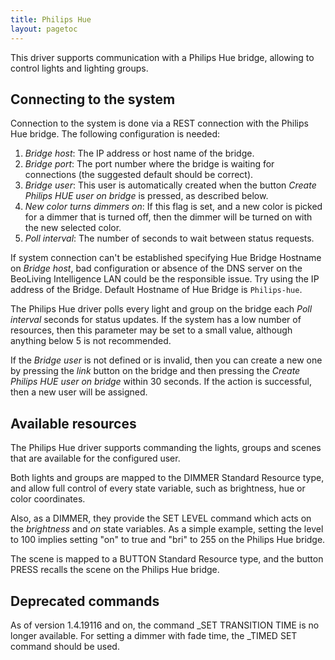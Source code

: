 ```yaml
---
title: Philips Hue
layout: pagetoc
---
```


This driver supports communication with a Philips Hue bridge,
allowing to control lights and lighting groups.

Connecting to the system
--------------------------------

Connection to the system is done via a REST connection with the
Philips Hue bridge. The following configuration is needed:

 1. *Bridge host*: The IP address or host name of the bridge.
 2. *Bridge port*: The port number where the bridge is waiting for
connections (the suggested default should be correct).
 3. *Bridge user*: This user is automatically created when the button
    *Create Philips HUE user on bridge* is pressed, as described below.
 4. *New color turns dimmers on*: If this flag is set, and a new color
is picked for a dimmer that is turned off, then the dimmer will be
turned on with the new selected color.
 5. *Poll interval*: The number of seconds to wait between status
requests.

If system connection can't be established specifying Hue Bridge Hostname on *Bridge host*, bad configuration or absence of the DNS server on the BeoLiving Intelligence LAN could be the responsible issue. Try using the IP address of the Bridge. Default Hostname of Hue Bridge is ```Philips-hue```.

The Philips Hue driver polls every light and group on the bridge each
*Poll interval* seconds for status updates. If the system has a low
number of resources, then this parameter may be set to a small value,
although anything below 5 is not recommended.

If the *Bridge user* is not defined or is invalid, then you can create a new
one by pressing the *link* button on the bridge and then pressing the *Create
Philips HUE user on bridge* within 30 seconds. If the action is successful,
then a new user will be assigned.

Available resources
--------------------------------

The Philips Hue driver supports commanding the lights, groups
and scenes that are available for the configured user.

Both lights and groups are mapped to the DIMMER Standard Resource
type, and allow full control of every state variable, such as
brightness, hue or color coordinates.

Also, as a DIMMER, they provide the SET LEVEL command which acts
on the *brightness* and *on* state variables. As a simple example,
setting the level to 100 implies setting "on" to true and "bri" to
255 on the Philips Hue bridge.

The scene is mapped to a BUTTON Standard Resource type, and the button
PRESS recalls the scene on the Philips Hue bridge.

Deprecated commands
--------------------------------
As of version 1.4.19116 and on, the command _SET TRANSITION TIME
is no longer available. For setting a dimmer with fade time,
the _TIMED SET command should be used.
